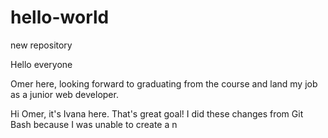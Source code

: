# hello-world
new repository

Hello everyone

Omer here, looking forward to graduating from the course and land my job as a junior web developer.

Hi Omer, it's Ivana here. That's great goal! I did these changes from Git Bash because I was unable to create a n
